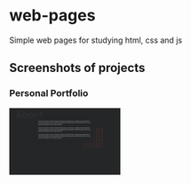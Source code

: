 # web-pages
Simple web pages for studying html, css and js

## Screenshots of projects

### Personal Portfolio
<img src="./screenshots/Personal Portfolio - about.png" style=" width:200px">
